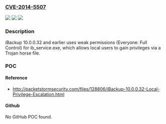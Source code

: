 ### [CVE-2014-5507](https://cve.mitre.org/cgi-bin/cvename.cgi?name=CVE-2014-5507)
![](https://img.shields.io/static/v1?label=Product&message=n%2Fa&color=blue)
![](https://img.shields.io/static/v1?label=Version&message=n%2Fa&color=blue)
![](https://img.shields.io/static/v1?label=Vulnerability&message=n%2Fa&color=brighgreen)

### Description

iBackup 10.0.0.32 and earlier uses weak permissions (Everyone: Full Control) for ib_service.exe, which allows local users to gain privileges via a Trojan horse file.

### POC

#### Reference
- http://packetstormsecurity.com/files/128806/iBackup-10.0.0.32-Local-Privilege-Escalation.html

#### Github
No GitHub POC found.

